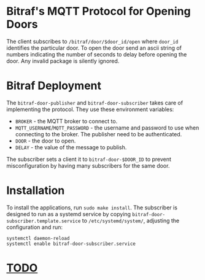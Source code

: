 # Bitraf's MQTT Protocol for Opening Doors

The client subscribes to `/bitraf/door/$door_id/open` where `door_id`
identifies the particular door. To open the door send an ascii string
of numbers indicating the number of seconds to delay before opening
the door. Any invalid package is silently ignored.

# Bitraf Deployment

The `bitraf-door-publisher` and `bitraf-door-subscriber` takes care of
implementing the protocol. They use these environment variables:

* `BROKER` - the MQTT broker to connect to.
* `MQTT_USERNAME`/`MQTT_PASSWORD` - the username and password to use
  when connecting to the broker. The publisher need to be
  authenticated.
* `DOOR` - the door to open.
* `DELAY` - the value of the message to publish.

The subscriber sets a client it to `bitraf-door-$DOOR_ID` to prevent
misconfiguration by having many subscribers for the same door.

# Installation

To install the applications, run `sudo make install`. The subscriber
is designed to run as a systemd service by copying
`bitraf-door-subscriber.template.service` to `/etc/systemd/system/`,
adjusting the configuration and run:

    systemctl daemon-reload
    systemctl enable bitraf-door-subscriber.service


# [TODO](./TODO.md)
